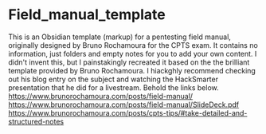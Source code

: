 # Field_manual_template
This is an Obsidian template (markup) for a pentesting field manual, originally designed by Bruno Rochamoura for the CPTS exam. It contains no information, just folders and empty notes for you to add your own content.
I didn't invent this, but I painstakingly recreated it based on the the brilliant template provided by Bruno Rochamoura. I hiackghly recommend checking out his blog entry on the subject and watching the HackSmarter presentation that he did for a livestream. Behold the links below.
https://www.brunorochamoura.com/posts/field-manual/
https://www.brunorochamoura.com/posts/field-manual/SlideDeck.pdf
https://www.brunorochamoura.com/posts/cpts-tips/#take-detailed-and-structured-notes
